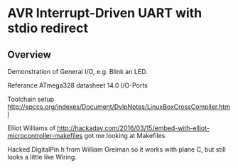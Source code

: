 # AVR  Interrupt-Driven UART with stdio redirect

## Overview

Demonstration of General I/O, e.g. Blink an LED. 

Referance ATmega328 datasheet 14.0 I/O-Ports

Toolchain setup http://epccs.org/indexes/Document/DvlpNotes/LinuxBoxCrossCompiler.html

Elliot Williams of <http://hackaday.com/2016/03/15/embed-with-elliot-microcontroller-makefiles> got me looking at Makefiles

Hacked DigitalPin.h from William Greiman so it works with plane C, but still looks a little like Wiring.


